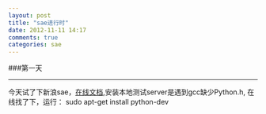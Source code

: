 ```yaml
---
layout: post
title: "sae进行时"
date: 2012-11-11 14:17
comments: true
categories: sae
---
```

###第一天
* * *
今天试了下新浪sae，[在线文档](http://appstack.sinaapp.com/static/doc/release/testing/index.html),安装本地测试server是遇到gcc缺少Python.h,
在线找了下，运行：
	sudo apt-get install python-dev
